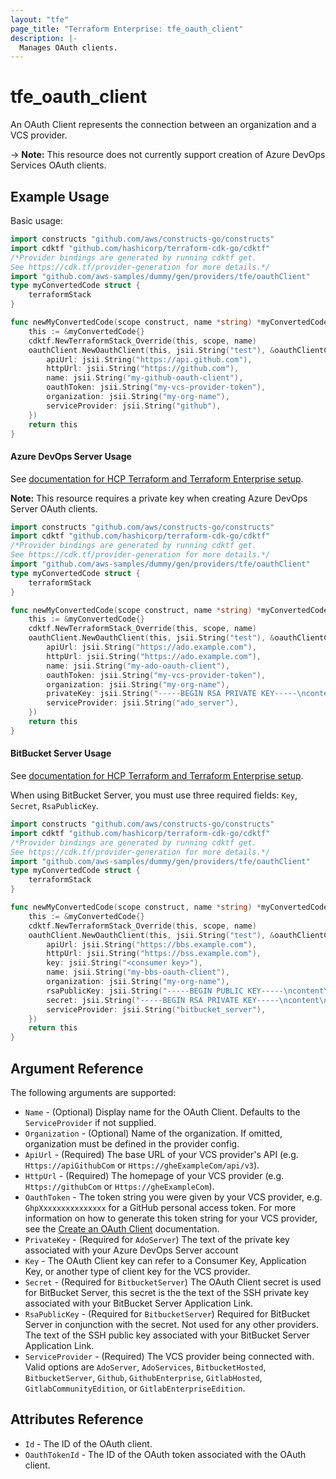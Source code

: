 ```yaml
---
layout: "tfe"
page_title: "Terraform Enterprise: tfe_oauth_client"
description: |-
  Manages OAuth clients.
---
```


# tfe_oauth_client

An OAuth Client represents the connection between an organization and a VCS
provider.

-> **Note:** This resource does not currently support creation of Azure DevOps Services OAuth clients.

## Example Usage

Basic usage:

```go
import constructs "github.com/aws/constructs-go/constructs"
import cdktf "github.com/hashicorp/terraform-cdk-go/cdktf"
/*Provider bindings are generated by running cdktf get.
See https://cdk.tf/provider-generation for more details.*/
import "github.com/aws-samples/dummy/gen/providers/tfe/oauthClient"
type myConvertedCode struct {
	terraformStack
}

func newMyConvertedCode(scope construct, name *string) *myConvertedCode {
	this := &myConvertedCode{}
	cdktf.NewTerraformStack_Override(this, scope, name)
	oauthClient.NewOauthClient(this, jsii.String("test"), &oauthClientConfig{
		apiUrl: jsii.String("https://api.github.com"),
		httpUrl: jsii.String("https://github.com"),
		name: jsii.String("my-github-oauth-client"),
		oauthToken: jsii.String("my-vcs-provider-token"),
		organization: jsii.String("my-org-name"),
		serviceProvider: jsii.String("github"),
	})
	return this
}
```

#### Azure DevOps Server Usage

See [documentation for HCP Terraform and Terraform Enterprise setup](https://developer.hashicorp.com/terraform/cloud-docs/vcs/azure-devops-server).

**Note:** This resource requires a private key when creating Azure DevOps Server OAuth clients.

```go
import constructs "github.com/aws/constructs-go/constructs"
import cdktf "github.com/hashicorp/terraform-cdk-go/cdktf"
/*Provider bindings are generated by running cdktf get.
See https://cdk.tf/provider-generation for more details.*/
import "github.com/aws-samples/dummy/gen/providers/tfe/oauthClient"
type myConvertedCode struct {
	terraformStack
}

func newMyConvertedCode(scope construct, name *string) *myConvertedCode {
	this := &myConvertedCode{}
	cdktf.NewTerraformStack_Override(this, scope, name)
	oauthClient.NewOauthClient(this, jsii.String("test"), &oauthClientConfig{
		apiUrl: jsii.String("https://ado.example.com"),
		httpUrl: jsii.String("https://ado.example.com"),
		name: jsii.String("my-ado-oauth-client"),
		oauthToken: jsii.String("my-vcs-provider-token"),
		organization: jsii.String("my-org-name"),
		privateKey: jsii.String("-----BEGIN RSA PRIVATE KEY-----\ncontent\n-----END RSA PRIVATE KEY-----\n"),
		serviceProvider: jsii.String("ado_server"),
	})
	return this
}
```

#### BitBucket Server Usage

See [documentation for HCP Terraform and Terraform Enterprise setup](https://developer.hashicorp.com/terraform/cloud-docs/vcs/bitbucket-server).

When using BitBucket Server, you must use three required fields: `Key`, `Secret`, `RsaPublicKey`.


```go
import constructs "github.com/aws/constructs-go/constructs"
import cdktf "github.com/hashicorp/terraform-cdk-go/cdktf"
/*Provider bindings are generated by running cdktf get.
See https://cdk.tf/provider-generation for more details.*/
import "github.com/aws-samples/dummy/gen/providers/tfe/oauthClient"
type myConvertedCode struct {
	terraformStack
}

func newMyConvertedCode(scope construct, name *string) *myConvertedCode {
	this := &myConvertedCode{}
	cdktf.NewTerraformStack_Override(this, scope, name)
	oauthClient.NewOauthClient(this, jsii.String("test"), &oauthClientConfig{
		apiUrl: jsii.String("https://bbs.example.com"),
		httpUrl: jsii.String("https://bss.example.com"),
		key: jsii.String("<consumer key>"),
		name: jsii.String("my-bbs-oauth-client"),
		organization: jsii.String("my-org-name"),
		rsaPublicKey: jsii.String("-----BEGIN PUBLIC KEY-----\ncontent\n-----END PUBLIC KEY-----\n"),
		secret: jsii.String("-----BEGIN RSA PRIVATE KEY-----\ncontent\n-----END RSA PRIVATE KEY-----\n"),
		serviceProvider: jsii.String("bitbucket_server"),
	})
	return this
}
```

## Argument Reference

The following arguments are supported:

* `Name` - (Optional) Display name for the OAuth Client. Defaults to the `ServiceProvider` if not supplied.
* `Organization` - (Optional) Name of the organization. If omitted, organization must be defined in the provider config.
* `ApiUrl` - (Required) The base URL of your VCS provider's API (e.g.
  `Https://apiGithubCom` or `Https://gheExampleCom/api/v3`).
* `HttpUrl` - (Required) The homepage of your VCS provider (e.g.
  `Https://githubCom` or `Https://gheExampleCom`).
* `OauthToken` - The token string you were given by your VCS provider, e.g. `GhpXxxxxxxxxxxxxxx` for a GitHub personal access token. For more information on how to generate this token string for your VCS provider, see the [Create an OAuth Client](https://developer.hashicorp.com/terraform/cloud-docs/api-docs/oauth-clients#create-an-oauth-client) documentation.
* `PrivateKey` - (Required for `AdoServer`) The text of the private key associated with your Azure DevOps Server account
* `Key` - The OAuth Client key can refer to a Consumer Key, Application Key,
  or another type of client key for the VCS provider.
* `Secret` - (Required for `BitbucketServer`) The OAuth Client secret is used for BitBucket Server, this secret is the
  the text of the SSH private key associated with your BitBucket Server
Application Link.
* `RsaPublicKey` - (Required for `BitbucketServer`) Required for BitBucket
  Server in conjunction with the secret. Not used for any other providers. The
text of the SSH public key associated with your BitBucket Server Application
Link.
* `ServiceProvider` - (Required) The VCS provider being connected with. Valid
  options are `AdoServer`, `AdoServices`, `BitbucketHosted`, `BitbucketServer`, `Github`, `GithubEnterprise`, `GitlabHosted`,
  `GitlabCommunityEdition`, or `GitlabEnterpriseEdition`.

## Attributes Reference

* `Id` - The ID of the OAuth client.
* `OauthTokenId` - The ID of the OAuth token associated with the OAuth client.

<!-- cache-key: cdktf-0.17.0-pre.15 input-0dea494ef76c038939d94b5ae6a0e741e36a87509a350f558cd11d098bf1bde9 -->